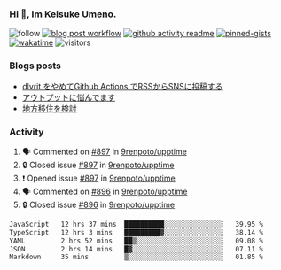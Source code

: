 ### Hi 👋, Im Keisuke Umeno.

<!--
**9renpoto/9renpoto** is a ✨ _special_ ✨ repository because its `README.md` (this file) appears on your GitHub profile.

Here are some ideas to get you started:

- 🔭 I’m currently working on ...
- 🌱 I’m currently learning ...
- 👯 I’m looking to collaborate on ...
- 🤔 I’m looking for help with ...
- 💬 Ask me about ...
- 📫 How to reach me: ...
- 😄 Pronouns: ...
- ⚡ Fun fact: ...
-->

![follow](https://img.shields.io/github/followers/9renpoto?label=Follow&style=social)
[![blog post workflow](https://github.com/9renpoto/9renpoto/actions/workflows/blog.yml/badge.svg)](https://github.com/9renpoto/9renpoto/actions/workflows/blog.yml)
[![github activity readme](https://github.com/9renpoto/9renpoto/actions/workflows/activity.yml/badge.svg)](https://github.com/9renpoto/9renpoto/actions/workflows/activity.yml)
[![pinned-gists](https://github.com/9renpoto/9renpoto/actions/workflows/pin-gist.yml/badge.svg)](https://github.com/9renpoto/9renpoto/actions/workflows/pin-gist.yml)
[![wakatime](https://github.com/9renpoto/9renpoto/actions/workflows/waka-readme-status.yml/badge.svg)](https://github.com/9renpoto/9renpoto/actions/workflows/waka-readme-status.yml)
![visitors](https://komarev.com/ghpvc/?username=9renpoto&label=Profile%20views&color=0e75b6&style=flat)

### Blogs posts

<!-- BLOG-POST-LIST:START -->
- [dlvrit をやめてGithub Actions でRSSからSNSに投稿する](https://9renpoto.win/entry/2023/11/12/dlvrit-to-gh-actions)
- [アウトプットに悩んでます](https://9renpoto.win/entry/2023/11/11/technology-to-limit-input)
- [地方移住を検討](https://9renpoto.win/entry/2023/09/09/migration-plan)
<!-- BLOG-POST-LIST:END -->

### Activity

<!--START_SECTION:activity-->
1. 🗣 Commented on [#897](https://github.com/9renpoto/upptime/issues/897#issuecomment-1828565354) in [9renpoto/upptime](https://github.com/9renpoto/upptime)
2. 🔒 Closed issue [#897](https://github.com/9renpoto/upptime/issues/897) in [9renpoto/upptime](https://github.com/9renpoto/upptime)
3. ❗ Opened issue [#897](https://github.com/9renpoto/upptime/issues/897) in [9renpoto/upptime](https://github.com/9renpoto/upptime)
4. 🗣 Commented on [#896](https://github.com/9renpoto/upptime/issues/896#issuecomment-1828304652) in [9renpoto/upptime](https://github.com/9renpoto/upptime)
5. 🔒 Closed issue [#896](https://github.com/9renpoto/upptime/issues/896) in [9renpoto/upptime](https://github.com/9renpoto/upptime)
<!--END_SECTION:activity-->

<!--START_SECTION:waka-->

```txt
JavaScript   12 hrs 37 mins  ██████████░░░░░░░░░░░░░░░   39.95 %
TypeScript   12 hrs 3 mins   █████████▓░░░░░░░░░░░░░░░   38.14 %
YAML         2 hrs 52 mins   ██▒░░░░░░░░░░░░░░░░░░░░░░   09.08 %
JSON         2 hrs 14 mins   █▓░░░░░░░░░░░░░░░░░░░░░░░   07.11 %
Markdown     35 mins         ▒░░░░░░░░░░░░░░░░░░░░░░░░   01.85 %
```

<!--END_SECTION:waka-->
